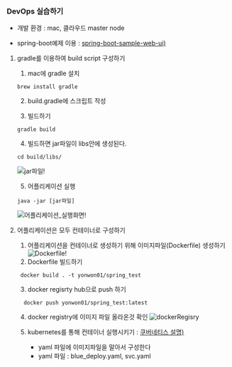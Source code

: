 ### DevOps 실습하기

* 개발 환경 : mac, 클라우드 master node

* spring-boot예제 이용 : [spring-boot-sample-web-ui)](https://github.com/spring-projects/spring-boot/tree/v2.0.2.RELEASE/spring-boot-samples/spring-boot-sample-web-ui) 

 1) gradle를 이용하여 build script 구성하기 

     1) mac에 gradle 설치
     ```
    brew install gradle
     ```
     2) build.gradle에 스크립트 작성
    
    3) 빌드하기
     
     ```
    gradle build
     ```
     4) 빌드하면 jar파일이 libs안에 생성된다.
     ```
    cd build/libs/
     ```
    ![jar파일!]()
    
    5) 어플리케이션 실행
     ```
    java -jar [jar파일]
     ```
     ![어플리케이션_실행화면!]()

2) 어플리케이션은 모두 컨테이너로 구성하기
    1) 어플리케이션을 컨테이너로 생성하기 위해 이미지파일(Dockerfile) 생성하기
    ![Dockerfile!]()
    2) Dockerfile 빌드하기
      ```
       docker build . -t yonwon01/spring_test
      ```
    3) docker regisrty hub으로 push 하기
     ```
       docker push yonwon01/spring_test:latest
     ```
    4) docker registry에 이미지 파일 올라온것 확인
    ![dockerRegisry]()
    
    5) kubernetes를 통해 컨테이너 실행시키기 : [쿠버네티스 설명)]()
       -  yaml 파일에 이미지파일을 말아서 구성한다
       -  yaml 파일 : blue_deploy.yaml, svc.yaml
